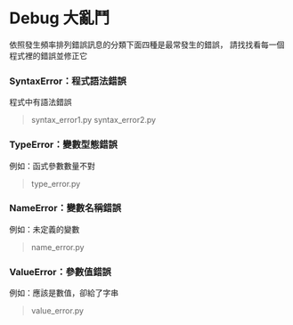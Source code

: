 Debug 大亂鬥
================
依照發生頻率排列錯誤訊息的分類下面四種是最常發生的錯誤，
請找找看每一個程式裡的錯誤並修正它

<h3 id="syntax_error">SyntaxError：程式語法錯誤</h3>
程式中有語法錯誤

>syntax_error1.py
>syntax_error2.py

<h3 id="type_error">TypeError：變數型態錯誤</h3>
例如：函式參數數量不對

>type_error.py

<h3 id="name_error">NameError：變數名稱錯誤</h3>
例如：未定義的變數

>name_error.py

<h3 id="value_error">ValueError：參數值錯誤</h3>
例如：應該是數值，卻給了字串

>value_error.py

